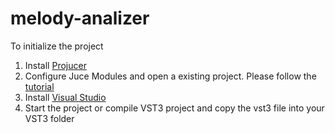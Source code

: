 # melody-analizer

To initialize the project

1) Install [Projucer](https://juce.com/download/)
2) Configure Juce Modules and open a existing project. Please follow the [tutorial](https://docs.juce.com/master/tutorial_new_projucer_project.html)
3) Install [Visual Studio](https://visualstudio.microsoft.com/es/vs/)
4) Start the project or compile VST3 project and copy the vst3 file into your VST3 folder
